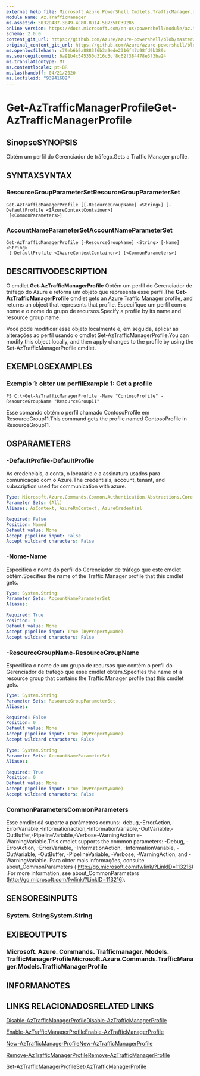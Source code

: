 ```yaml
---
external help file: Microsoft.Azure.PowerShell.Cmdlets.TrafficManager.dll-Help.xml
Module Name: Az.TrafficManager
ms.assetid: 5032D487-3849-4C80-BD14-5B735FC39285
online version: https://docs.microsoft.com/en-us/powershell/module/az.trafficmanager/get-aztrafficmanagerprofile
schema: 2.0.0
content_git_url: https://github.com/Azure/azure-powershell/blob/master/src/TrafficManager/TrafficManager/help/Get-AzTrafficManagerProfile.md
original_content_git_url: https://github.com/Azure/azure-powershell/blob/master/src/TrafficManager/TrafficManager/help/Get-AzTrafficManagerProfile.md
ms.openlocfilehash: c79eb6b5a8883f6b3a9ede2316f47c98fd9b389c
ms.sourcegitcommit: 6a91b4c545350d316d3cf8c62f384478e3f3ba24
ms.translationtype: MT
ms.contentlocale: pt-BR
ms.lasthandoff: 04/21/2020
ms.locfileid: "93941682"
---
```

# <span data-ttu-id="1be2a-101">Get-AzTrafficManagerProfile</span><span class="sxs-lookup"><span data-stu-id="1be2a-101">Get-AzTrafficManagerProfile</span></span>

## <span data-ttu-id="1be2a-102">Sinopse</span><span class="sxs-lookup"><span data-stu-id="1be2a-102">SYNOPSIS</span></span>
<span data-ttu-id="1be2a-103">Obtém um perfil do Gerenciador de tráfego.</span><span class="sxs-lookup"><span data-stu-id="1be2a-103">Gets a Traffic Manager profile.</span></span>

## <span data-ttu-id="1be2a-104">SYNTAX</span><span class="sxs-lookup"><span data-stu-id="1be2a-104">SYNTAX</span></span>

### <span data-ttu-id="1be2a-105">ResourceGroupParameterSet</span><span class="sxs-lookup"><span data-stu-id="1be2a-105">ResourceGroupParameterSet</span></span>
```
Get-AzTrafficManagerProfile [[-ResourceGroupName] <String>] [-DefaultProfile <IAzureContextContainer>]
 [<CommonParameters>]
```

### <span data-ttu-id="1be2a-106">AccountNameParameterSet</span><span class="sxs-lookup"><span data-stu-id="1be2a-106">AccountNameParameterSet</span></span>
```
Get-AzTrafficManagerProfile [-ResourceGroupName] <String> [-Name] <String>
 [-DefaultProfile <IAzureContextContainer>] [<CommonParameters>]
```

## <span data-ttu-id="1be2a-107">DESCRITIVO</span><span class="sxs-lookup"><span data-stu-id="1be2a-107">DESCRIPTION</span></span>
<span data-ttu-id="1be2a-108">O cmdlet **Get-AzTrafficManagerProfile** Obtém um perfil do Gerenciador de tráfego do Azure e retorna um objeto que representa esse perfil.</span><span class="sxs-lookup"><span data-stu-id="1be2a-108">The **Get-AzTrafficManagerProfile** cmdlet gets an Azure Traffic Manager profile, and returns an object that represents that profile.</span></span>
<span data-ttu-id="1be2a-109">Especifique um perfil com o nome e o nome do grupo de recursos.</span><span class="sxs-lookup"><span data-stu-id="1be2a-109">Specify a profile by its name and resource group name.</span></span>

<span data-ttu-id="1be2a-110">Você pode modificar esse objeto localmente e, em seguida, aplicar as alterações ao perfil usando o cmdlet Set-AzTrafficManagerProfile.</span><span class="sxs-lookup"><span data-stu-id="1be2a-110">You can modify this object locally, and then apply changes to the profile by using the Set-AzTrafficManagerProfile cmdlet.</span></span>

## <span data-ttu-id="1be2a-111">EXEMPLOS</span><span class="sxs-lookup"><span data-stu-id="1be2a-111">EXAMPLES</span></span>

### <span data-ttu-id="1be2a-112">Exemplo 1: obter um perfil</span><span class="sxs-lookup"><span data-stu-id="1be2a-112">Example 1: Get a profile</span></span>
```
PS C:\>Get-AzTrafficManagerProfile -Name "ContosoProfile" -ResourceGroupName "ResourceGroup11"
```

<span data-ttu-id="1be2a-113">Esse comando obtém o perfil chamado ContosoProfile em ResourceGroup11.</span><span class="sxs-lookup"><span data-stu-id="1be2a-113">This command gets the profile named ContosoProfile in ResourceGroup11.</span></span>

## <span data-ttu-id="1be2a-114">OS</span><span class="sxs-lookup"><span data-stu-id="1be2a-114">PARAMETERS</span></span>

### <span data-ttu-id="1be2a-115">-DefaultProfile</span><span class="sxs-lookup"><span data-stu-id="1be2a-115">-DefaultProfile</span></span>
<span data-ttu-id="1be2a-116">As credenciais, a conta, o locatário e a assinatura usados para comunicação com o Azure.</span><span class="sxs-lookup"><span data-stu-id="1be2a-116">The credentials, account, tenant, and subscription used for communication with azure.</span></span>

```yaml
Type: Microsoft.Azure.Commands.Common.Authentication.Abstractions.Core.IAzureContextContainer
Parameter Sets: (All)
Aliases: AzContext, AzureRmContext, AzureCredential

Required: False
Position: Named
Default value: None
Accept pipeline input: False
Accept wildcard characters: False
```

### <span data-ttu-id="1be2a-117">-Nome</span><span class="sxs-lookup"><span data-stu-id="1be2a-117">-Name</span></span>
<span data-ttu-id="1be2a-118">Especifica o nome do perfil do Gerenciador de tráfego que este cmdlet obtém.</span><span class="sxs-lookup"><span data-stu-id="1be2a-118">Specifies the name of the Traffic Manager profile that this cmdlet gets.</span></span>

```yaml
Type: System.String
Parameter Sets: AccountNameParameterSet
Aliases:

Required: True
Position: 1
Default value: None
Accept pipeline input: True (ByPropertyName)
Accept wildcard characters: False
```

### <span data-ttu-id="1be2a-119">-ResourceGroupName</span><span class="sxs-lookup"><span data-stu-id="1be2a-119">-ResourceGroupName</span></span>
<span data-ttu-id="1be2a-120">Especifica o nome de um grupo de recursos que contém o perfil do Gerenciador de tráfego que esse cmdlet obtém.</span><span class="sxs-lookup"><span data-stu-id="1be2a-120">Specifies the name of a resource group that contains the Traffic Manager profile that this cmdlet gets.</span></span>

```yaml
Type: System.String
Parameter Sets: ResourceGroupParameterSet
Aliases:

Required: False
Position: 0
Default value: None
Accept pipeline input: True (ByPropertyName)
Accept wildcard characters: False
```

```yaml
Type: System.String
Parameter Sets: AccountNameParameterSet
Aliases:

Required: True
Position: 0
Default value: None
Accept pipeline input: True (ByPropertyName)
Accept wildcard characters: False
```

### <span data-ttu-id="1be2a-121">CommonParameters</span><span class="sxs-lookup"><span data-stu-id="1be2a-121">CommonParameters</span></span>
<span data-ttu-id="1be2a-122">Esse cmdlet dá suporte a parâmetros comuns:-debug,-ErrorAction,-ErrorVariable,-Informationaction,-InformationVariable,-OutVariable,-OutBuffer,-PipelineVariable,-Verbose-WarningAction e-WarningVariable.</span><span class="sxs-lookup"><span data-stu-id="1be2a-122">This cmdlet supports the common parameters: -Debug, -ErrorAction, -ErrorVariable, -InformationAction, -InformationVariable, -OutVariable, -OutBuffer, -PipelineVariable, -Verbose, -WarningAction, and -WarningVariable.</span></span> <span data-ttu-id="1be2a-123">Para obter mais informações, consulte about_CommonParameters ( http://go.microsoft.com/fwlink/?LinkID=113216) .</span><span class="sxs-lookup"><span data-stu-id="1be2a-123">For more information, see about_CommonParameters (http://go.microsoft.com/fwlink/?LinkID=113216).</span></span>

## <span data-ttu-id="1be2a-124">SENSORES</span><span class="sxs-lookup"><span data-stu-id="1be2a-124">INPUTS</span></span>

### <span data-ttu-id="1be2a-125">System. String</span><span class="sxs-lookup"><span data-stu-id="1be2a-125">System.String</span></span>

## <span data-ttu-id="1be2a-126">EXIBE</span><span class="sxs-lookup"><span data-stu-id="1be2a-126">OUTPUTS</span></span>

### <span data-ttu-id="1be2a-127">Microsoft. Azure. Commands. Trafficmanager. Models. TrafficManagerProfile</span><span class="sxs-lookup"><span data-stu-id="1be2a-127">Microsoft.Azure.Commands.TrafficManager.Models.TrafficManagerProfile</span></span>

## <span data-ttu-id="1be2a-128">INFORMA</span><span class="sxs-lookup"><span data-stu-id="1be2a-128">NOTES</span></span>

## <span data-ttu-id="1be2a-129">LINKS RELACIONADOS</span><span class="sxs-lookup"><span data-stu-id="1be2a-129">RELATED LINKS</span></span>

[<span data-ttu-id="1be2a-130">Disable-AzTrafficManagerProfile</span><span class="sxs-lookup"><span data-stu-id="1be2a-130">Disable-AzTrafficManagerProfile</span></span>](./Disable-AzTrafficManagerProfile.md)

[<span data-ttu-id="1be2a-131">Enable-AzTrafficManagerProfile</span><span class="sxs-lookup"><span data-stu-id="1be2a-131">Enable-AzTrafficManagerProfile</span></span>](./Enable-AzTrafficManagerProfile.md)

[<span data-ttu-id="1be2a-132">New-AzTrafficManagerProfile</span><span class="sxs-lookup"><span data-stu-id="1be2a-132">New-AzTrafficManagerProfile</span></span>](./New-AzTrafficManagerProfile.md)

[<span data-ttu-id="1be2a-133">Remove-AzTrafficManagerProfile</span><span class="sxs-lookup"><span data-stu-id="1be2a-133">Remove-AzTrafficManagerProfile</span></span>](./Remove-AzTrafficManagerProfile.md)

[<span data-ttu-id="1be2a-134">Set-AzTrafficManagerProfile</span><span class="sxs-lookup"><span data-stu-id="1be2a-134">Set-AzTrafficManagerProfile</span></span>](./Set-AzTrafficManagerProfile.md)


